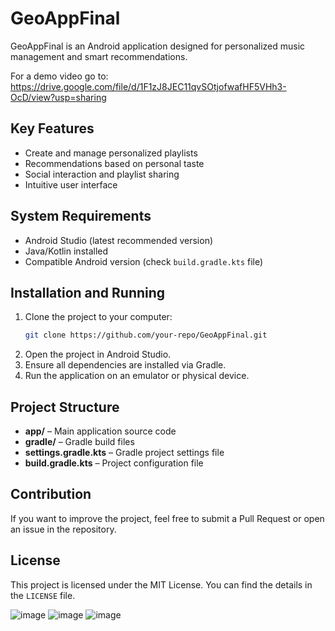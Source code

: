 # GeoAppFinal

GeoAppFinal is an Android application designed for personalized music management and smart recommendations.

For a demo video go to: https://drive.google.com/file/d/1F1zJ8JEC11qvSOtjofwafHF5VHh3-OcD/view?usp=sharing

## Key Features
- Create and manage personalized playlists
- Recommendations based on personal taste
- Social interaction and playlist sharing
- Intuitive user interface

## System Requirements
- Android Studio (latest recommended version)
- Java/Kotlin installed
- Compatible Android version (check `build.gradle.kts` file)

## Installation and Running
1. Clone the project to your computer:
   ```sh
   git clone https://github.com/your-repo/GeoAppFinal.git
   ```
2. Open the project in Android Studio.
3. Ensure all dependencies are installed via Gradle.
4. Run the application on an emulator or physical device.

## Project Structure
- **app/** – Main application source code
- **gradle/** – Gradle build files
- **settings.gradle.kts** – Gradle project settings file
- **build.gradle.kts** – Project configuration file

## Contribution
If you want to improve the project, feel free to submit a Pull Request or open an issue in the repository.

## License
This project is licensed under the MIT License. You can find the details in the `LICENSE` file.

![image](https://github.com/user-attachments/assets/6c115f20-ccef-4006-a2ed-eaf405fa2e24) ![image](https://github.com/user-attachments/assets/6eddd215-2a76-4377-b539-11f47e5fe33a) ![image](https://github.com/user-attachments/assets/e1e132ab-4673-4145-808c-df7c940007bb)





